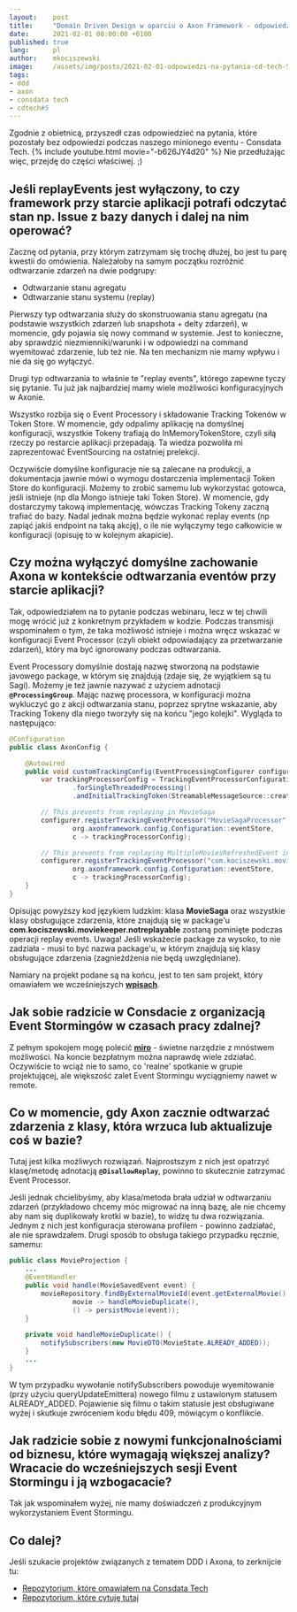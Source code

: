 ```yaml
---
layout:    post
title:     "Domain Driven Design w oparciu o Axon Framework - odpowiedzi na pytania!"
date:      2021-02-01 08:00:00 +0100
published: true
lang:      pl
author:    mkociszewski
image:     /assets/img/posts/2021-02-01-odpowiedzi-na-pytania-cd-tech-5/lightboard.png
tags:
- ddd
- axon
- consdata tech
- cdtech#5
---
```


Zgodnie z obietnicą, przyszedł czas odpowiedzieć na pytania, które pozostały bez odpowiedzi podczas naszego minionego eventu - Consdata Tech.
{% include youtube.html movie="-b626JY4d20" %}
Nie przedłużając więc, przejdę do części właściwej. ;)

## Jeśli replayEvents jest wyłączony, to czy framework przy starcie aplikacji potrafi odczytać stan np. Issue z bazy danych i dalej na nim operować?
Zacznę od pytania, przy którym zatrzymam się trochę dłużej, bo jest tu parę kwestii do omówienia.
Należałoby na samym początku rozróżnić odtwarzanie zdarzeń na dwie podgrupy:
- Odtwarzanie stanu agregatu
- Odtwarzanie stanu systemu (replay)

Pierwszy typ odtwarzania służy do skonstruowania stanu agregatu (na podstawie wszystkich zdarzeń lub snapshota + delty zdarzeń), w momencie, gdy pojawia się nowy command w systemie.
Jest to konieczne, aby sprawdzić niezmienniki/warunki i w odpowiedzi na command wyemitować zdarzenie, lub też nie.
Na ten mechanizm nie mamy wpływu i nie da się go wyłączyć.

Drugi typ odtwarzania to właśnie te "replay events", którego zapewne tyczy się pytanie.
Tu już jak najbardziej mamy wiele możliwości konfiguracyjnych w Axonie.

Wszystko rozbija się o Event Processory i składowanie Tracking Tokenów w Token Store.
W momencie, gdy odpalimy aplikację na domyślnej konfiguracji, wszystkie Tokeny trafiają do InMemoryTokenStore, czyli siłą rzeczy po restarcie aplikacji przepadają.
Ta wiedza pozwoliła mi zaprezentować EventSourcing na ostatniej prelekcji.

Oczywiście domyślne konfiguracje nie są zalecane na produkcji, a dokumentacja jawnie mówi o wymogu dostarczenia implementacji Token Store do konfiguracji.
Możemy to zrobić samemu lub wykorzystać gotowca, jeśli istnieje (np dla Mongo istnieje taki Token Store).
W momencie, gdy dostarczymy takową implementację, wówczas Tracking Tokeny zaczną trafiać do bazy.
Nadal jednak można będzie wykonać replay events (np zapiąć jakiś endpoint na taką akcję), o ile nie wyłączymy tego całkowicie w konfiguracji (opisuję to w kolejnym akapicie).

## Czy można wyłączyć domyślne zachowanie Axona w kontekście odtwarzania eventów przy starcie aplikacji?
Tak, odpowiedziałem na to pytanie podczas webinaru, lecz w tej chwili mogę wrócić już z konkretnym przykładem w kodzie.
Podczas transmisji wspominałem o tym, że taka możliwość istnieje i można wręcz wskazać w konfiguracji Event Processor (czyli obiekt odpowiadający za przetwarzanie zdarzeń), który ma być ignorowany podczas odtwarzania.

Event Processory domyślnie dostają nazwę stworzoną na podstawie javowego package, w którym się znajdują (zdaje się, że wyjątkiem są tu Sagi).
Możemy je też jawnie nazywać z użyciem adnotacji **`@ProcessingGroup`**.
Mając nazwę processora, w konfiguracji można wykluczyć go z akcji odtwarzania stanu, poprzez sprytne wskazanie, aby Tracking Tokeny dla niego tworzyły się na końcu "jego kolejki".
Wygląda to następująco:
```java
@Configuration
public class AxonConfig {

    @Autowired
    public void customTrackingConfig(EventProcessingConfigurer configurer) {
        var trackingProcessorConfig = TrackingEventProcessorConfiguration
                .forSingleThreadedProcessing()
                .andInitialTrackingToken(StreamableMessageSource::createHeadToken);

        // This prevents from replaying in MovieSaga
        configurer.registerTrackingEventProcessor("MovieSagaProcessor",
                org.axonframework.config.Configuration::eventStore,
                c -> trackingProcessorConfig);

        // This prevents from replaying MultipleMoviesRefreshedEvent in RefreshEventHandler
        configurer.registerTrackingEventProcessor("com.kociszewski.moviekeeper.notreplayable",
                org.axonframework.config.Configuration::eventStore,
                c -> trackingProcessorConfig);
    }
}
```
Opisując powyższy kod językiem ludzkim: klasa **MovieSaga** oraz wszystkie klasy obsługujące zdarzenia, które znajdują się w package'u **com.kociszewski.moviekeeper.notreplayable** zostaną pominięte podczas operacji replay events.
Uwaga! Jeśli wskażecie package za wysoko, to nie zadziała - musi to być nazwa package'u, w którym znajdują się klasy obsługujące zdarzenia (zagnieżdżenia nie będą uwzględniane).

Namiary na projekt podane są na końcu, jest to ten sam projekt, który omawiałem we wcześniejszych [**wpisach**](https://blog.consdata.tech/authors/mkociszewski.html).

## Jak sobie radzicie w Consdacie z organizacją Event Stormingów w czasach pracy zdalnej?
Z pełnym spokojem mogę polecić [**miro**](https://miro.com) - świetne narzędzie z mnóstwem możliwości.
Na koncie bezpłatnym można naprawdę wiele zdziałać. 
Oczywiście to wciąż nie to samo, co 'realne' spotkanie w grupie projektującej, ale większość zalet Event Stormingu wyciągniemy nawet w remote. 

## Co w momencie, gdy Axon zacznie odtwarzać zdarzenia z klasy, która wrzuca lub aktualizuje coś w bazie?
Tutaj jest kilka możliwych rozwiązań. Najprostszym z nich jest opatrzyć klasę/metodę adnotacją **`@DisallowReplay`**, powinno to skutecznie zatrzymać Event Processor.

Jeśli jednak chcielibyśmy, aby klasa/metoda brała udział w odtwarzaniu zdarzeń (przykładowo chcemy móc migrować na inną bazę, ale nie chcemy aby nam się duplikowały krotki w bazie), to widzę tu dwa rozwiązania.
Jednym z nich jest konfiguracja sterowana profilem - powinno zadziałać, ale nie sprawdzałem.
Drugi sposób to obsługa takiego przypadku ręcznie, samemu:
```java
public class MovieProjection {
    ...
    @EventHandler
    public void handle(MovieSavedEvent event) {
        movieRepository.findByExternalMovieId(event.getExternalMovie().getExternalMovieId()).ifPresentOrElse(
                movie -> handleMovieDuplicate(),
                () -> persistMovie(event));
    }
    
    private void handleMovieDuplicate() {
        notifySubscribers(new MovieDTO(MovieState.ALREADY_ADDED));
    }
    ...
}
```
W tym przypadku wywołanie notifySubscribers powoduje wyemitowanie (przy użyciu queryUpdateEmittera) nowego filmu z ustawionym statusem ALREADY_ADDED.
Pojawienie się filmu o takim statusie jest obsługiwane wyżej i skutkuje zwróceniem kodu błędu 409, mówiącym o konflikcie.

## Jak radzicie sobie z nowymi funkcjonalnościami od biznesu, które wymagają większej analizy? Wracacie do wcześniejszych sesji Event Stormingu i ją wzbogacacie?
Tak jak wspominałem wyżej, nie mamy doświadczeń z produkcyjnym wykorzystaniem Event Stormingu.

## Co dalej?
Jeśli szukacie projektów związanych z tematem DDD i Axona, to zerknijcie tu:
  - [Repozytorium, które omawiałem na Consdata Tech](https://github.com/matty-matt/ddd-helpdesk)
  - [Repozytorium, które cytuję tutaj](https://github.com/matty-matt/movie-keeper-core)
